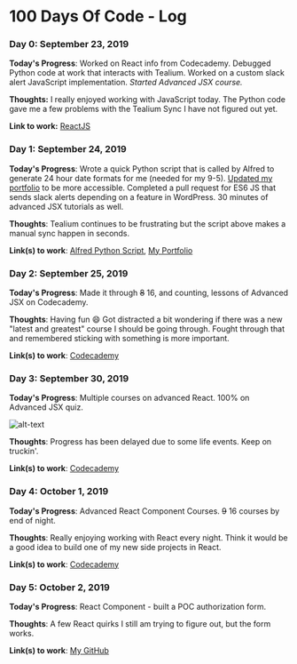 # 100 Days Of Code - Log

### Day 0: September 23, 2019

**Today's Progress**: Worked on React info from Codecademy. Debugged Python code at work that interacts with Tealium. Worked on a custom slack alert JavaScript implementation. _Started Advanced JSX course._

**Thoughts:** I really enjoyed working with JavaScript today. The Python code gave me a few problems with the Tealium Sync I have not figured out yet.

**Link to work:** [ReactJS](https://www.codecademy.com)

### Day 1: September 24, 2019

**Today's Progress**: Wrote a quick Python script that is called by Alfred to generate 24 hour date formats for me (needed for my 9-5). [Updated my portfolio](https://creatingdrew.com) to be more accessible. Completed a pull request for ES6 JS that sends slack alerts depending on a feature in WordPress. 30 minutes of advanced JSX tutorials as well.

**Thoughts**: Tealium continues to be frustrating but the script above makes a manual sync happen in seconds.

**Link(s) to work**: [Alfred Python Script](https://github.com/DrewDouglass/GenerateHours), [My Portfolio](https://creatingdrew.com)

### Day 2: September 25, 2019

**Today's Progress**: Made it through ~~8~~ 16, and counting, lessons of Advanced JSX on Codecademy. 

**Thoughts**: Having fun :smile: Got distracted a bit wondering if there was a new "latest and greatest" course I should be going through. Fought through that and remembered sticking with something is more important.

**Link(s) to work**: [Codecademy](https://www.codecademy.com)

### Day 3: September 30, 2019

**Today's Progress**: Multiple courses on advanced React. 100% on Advanced JSX quiz. 

![alt-text](https://i.imgur.com/rJkXO9G.png "Advanced JSX Quiz Results - 100%")

**Thoughts**: Progress has been delayed due to some life events. Keep on truckin'. 

**Link(s) to work**: [Codecademy](https://www.codecademy.com)

### Day 4: October 1, 2019

**Today's Progress**: Advanced React Component Courses. ~~9~~ 16 courses by end of night.

**Thoughts**: Really enjoying working with React every night. Think it would be a good idea to build one of my new side projects in React. 

**Link(s) to work**: [Codecademy](https://www.codecademy.com)

### Day 5: October 2, 2019

**Today's Progress**: React Component - built a POC authorization form.

**Thoughts**: A few React quirks I still am trying to figure out, but the form works.

**Link(s) to work**: [My GitHub](https://github.com/DrewDouglass)